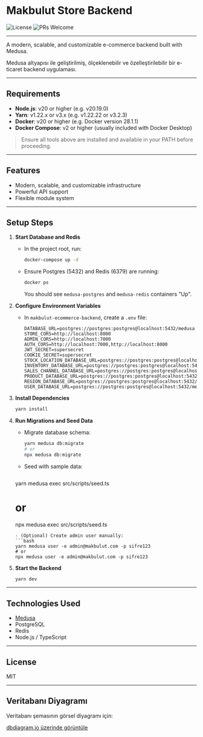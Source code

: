 # Makbulut Store Backend

![License](https://img.shields.io/github/license/kullaniciadi/makbulut-ecommerce)
![PRs Welcome](https://img.shields.io/badge/PRs-welcome-brightgreen.svg)

---

A modern, scalable, and customizable e-commerce backend built with Medusa.

Medusa altyapısı ile geliştirilmiş, ölçeklenebilir ve özelleştirilebilir bir e-ticaret backend uygulaması.

---

## Requirements

- **Node.js**: v20 or higher (e.g. v20.19.0)
- **Yarn**: v1.22.x or v3.x (e.g. v1.22.22 or v3.2.3)
- **Docker**: v20 or higher (e.g. Docker version 28.1.1)
- **Docker Compose**: v2 or higher (usually included with Docker Desktop)

> Ensure all tools above are installed and available in your PATH before proceeding.

---

## Features
- Modern, scalable, and customizable infrastructure
- Powerful API support
- Flexible module system

---

## Setup Steps

1. **Start Database and Redis**
   - In the project root, run:
     ```bash
     docker-compose up -d
     ```
   - Ensure Postgres (5432) and Redis (6379) are running:
     ```bash
     docker ps
     ```
     You should see `medusa-postgres` and `medusa-redis` containers "Up".

2. **Configure Environment Variables**
   - In `makbulut-ecommerce-backend`, create a `.env` file:
     ```env
     DATABASE_URL=postgres://postgres:postgres@localhost:5432/medusa
     STORE_CORS=http://localhost:8000
     ADMIN_CORS=http://localhost:7000
     AUTH_CORS=http://localhost:7000,http://localhost:8000
     JWT_SECRET=supersecret
     COOKIE_SECRET=supersecret
     STOCK_LOCATION_DATABASE_URL=postgres://postgres:postgres@localhost:5432/medusa
     INVENTORY_DATABASE_URL=postgres://postgres:postgres@localhost:5432/medusa
     SALES_CHANNEL_DATABASE_URL=postgres://postgres:postgres@localhost:5432/medusa
     PRODUCT_DATABASE_URL=postgres://postgres:postgres@localhost:5432/medusa
     REGION_DATABASE_URL=postgres://postgres:postgres@localhost:5432/medusa
     USER_DATABASE_URL=postgres://postgres:postgres@localhost:5432/medusa
     ```

3. **Install Dependencies**
   ```bash
   yarn install
   ```

4. **Run Migrations and Seed Data**
   - Migrate database schema:
     ```bash
     yarn medusa db:migrate
     # or
     npx medusa db:migrate
     ```
   - Seed with sample data:
     ```bash
    yarn medusa exec src/scripts/seed.ts
     # or
    npx medusa exec src/scripts/seed.ts
     ```
   - (Optional) Create admin user manually:
     ```bash
     yarn medusa user -e admin@makbulut.com -p sifre123
     # or
     npx medusa user -e admin@makbulut.com -p sifre123
     ```

5. **Start the Backend**
   ```bash
   yarn dev
   ```

---

## Technologies Used
- [Medusa](https://medusajs.com/)
- PostgreSQL
- Redis
- Node.js / TypeScript

---

## License
MIT 

---

## Veritabanı Diyagramı

Veritabanı şemasının görsel diyagramı için:

[dbdiagram.io üzerinde görüntüle](https://dbdiagram.io/d/68580ab1f039ec6d36537f4f) 
